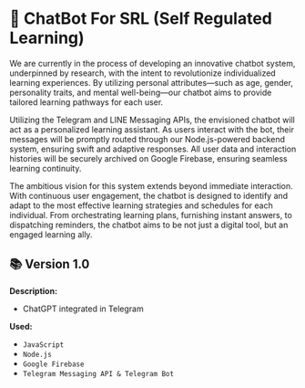 # 🤖 ChatBot For SRL (Self Regulated Learning)

We are currently in the process of developing an innovative chatbot system, underpinned by research, with the intent to revolutionize individualized learning experiences. By utilizing personal attributes—such as age, gender, personality traits, and mental well-being—our chatbot aims to provide tailored learning pathways for each user.

Utilizing the Telegram and LINE Messaging APIs, the envisioned chatbot will act as a personalized learning assistant. As users interact with the bot, their messages will be promptly routed through our Node.js-powered backend system, ensuring swift and adaptive responses. All user data and interaction histories will be securely archived on Google Firebase, ensuring seamless learning continuity.

The ambitious vision for this system extends beyond immediate interaction. With continuous user engagement, the chatbot is designed to identify and adapt to the most effective learning strategies and schedules for each individual. From orchestrating learning plans, furnishing instant answers, to dispatching reminders, the chatbot aims to be not just a digital tool, but an engaged learning ally.

## 📚 Version 1.0

**Description:**

- ChatGPT integrated in Telegram

**Used:**

- `JavaScript`
- `Node.js`
- `Google Firebase`
- `Telegram Messaging API & Telegram Bot`
